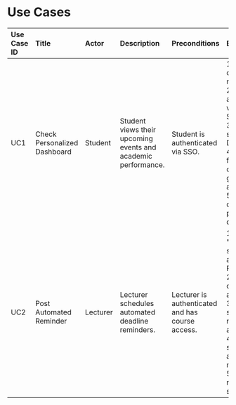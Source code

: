 # Use Cases

| **Use Case ID** | **Title** | **Actor** | **Description** | **Preconditions** | **Basic Flow** | **Postconditions** |
|:--|:--|:--|:--|:--|:--|:--|
| UC1 | Check Personalized Dashboard | Student | Student views their upcoming events and academic performance. | Student is authenticated via SSO. | 1. Student opens AIDAP mobile app.<br>2. System authenticates via university SSO.<br>3. Student selects "My Dashboard".<br>4. System fetches calendar events, grades, announcements.<br>5. System displays personalized dashboard. | Student sees their upcoming deadlines and performance metrics. |
| UC2 | Post Automated Reminder | Lecturer | Lecturer schedules automated deadline reminders. | Lecturer is authenticated and has course access. | 1. Lecturer says "Remind CS101 students about assignment due Friday".<br>2. System confirms course authorization.<br>3. Lecturer specifies reminder details and timing.<br>4. System schedules automated notifications.<br>5. System sends reminders at specified time. | Students receive deadline reminders. |
